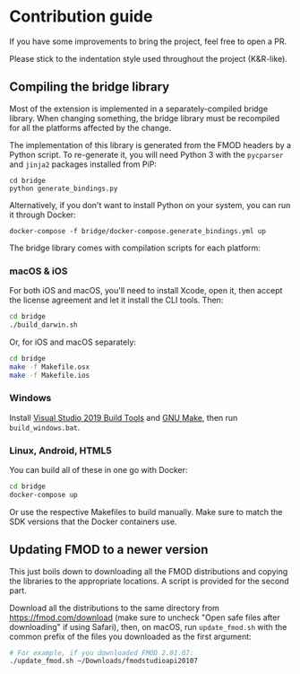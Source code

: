 # Contribution guide

If you have some improvements to bring the project, feel free to open a PR.

Please stick to the indentation style used throughout the project (K&R-like).

## Compiling the bridge library

Most of the extension is implemented in a separately-compiled bridge library.
When changing something, the bridge library must be recompiled for all the
platforms affected by the change.

The implementation of this library is generated from the FMOD headers by a
Python script. To re-generate it, you will need Python 3 with the `pycparser`
and `jinja2` packages installed from PiP:

```
cd bridge
python generate_bindings.py
```

Alternatively, if you don't want to install Python on your system, you can run
it through Docker:

```
docker-compose -f bridge/docker-compose.generate_bindings.yml up
```

The bridge library comes with compilation scripts for each platform:

### macOS & iOS

For both iOS and macOS, you'll need to install Xcode, open it, then accept the
license agreement and let it install the CLI tools. Then:

```bash
cd bridge
./build_darwin.sh
```

Or, for iOS and macOS separately:

```bash
cd bridge
make -f Makefile.osx
make -f Makefile.ios
```

### Windows

Install [Visual Studio 2019 Build Tools](https://visualstudio.microsoft.com/downloads/)
and [GNU Make](http://gnuwin32.sourceforge.net/packages/make.htm), then run `build_windows.bat`.

### Linux, Android, HTML5

You can build all of these in one go with Docker:

```bash
cd bridge
docker-compose up
```

Or use the respective Makefiles to build manually. Make sure to match
the SDK versions that the Docker containers use.

## Updating FMOD to a newer version

This just boils down to downloading all the FMOD distributions and copying the
libraries to the appropriate locations. A script is provided for the second part.

Download all the distributions to the same directory from 
https://fmod.com/download (make sure to uncheck "Open safe files after 
downloading" if using Safari), then, on macOS, run `update_fmod.sh` with the
common prefix of the files you downloaded as the first argument:

```bash
# For example, if you downloaded FMOD 2.01.07:
./update_fmod.sh ~/Downloads/fmodstudioapi20107
```